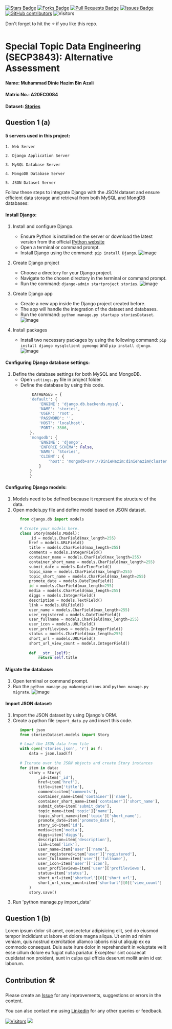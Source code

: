 <a href="https://github.com/drshahizan/SECP3843/stargazers"><img src="https://img.shields.io/github/stars/drshahizan/SECP3843" alt="Stars Badge"/></a>
<a href="https://github.com/drshahizan/SECP3843/network/members"><img src="https://img.shields.io/github/forks/drshahizan/SECP3843" alt="Forks Badge"/></a>
<a href="https://github.com/drshahizan/SECP3843/pulls"><img src="https://img.shields.io/github/issues-pr/drshahizan/SECP3843" alt="Pull Requests Badge"/></a>
<a href="https://github.com/drshahizan/SECP3843/issues"><img src="https://img.shields.io/github/issues/drshahizan/SECP3843" alt="Issues Badge"/></a>
<a href="https://github.com/drshahizan/SECP3843/graphs/contributors"><img alt="GitHub contributors" src="https://img.shields.io/github/contributors/drshahizan/SECP3843?color=2b9348"></a>
![Visitors](https://api.visitorbadge.io/api/visitors?path=https%3A%2F%2Fgithub.com%2Fdrshahizan%2FSECP3843&labelColor=%23d9e3f0&countColor=%23697689&style=flat)


Don't forget to hit the :star: if you like this repo.

# Special Topic Data Engineering (SECP3843): Alternative Assessment

#### Name: Muhammad Dinie Hazim Bin Azali
#### Matric No.: A20EC0084
#### Dataset: [Stories](https://github.com/drshahizan/dataset/tree/main/mongodb/07-stories)

## Question 1 (a)
#### 5 servers used in this project:

```1. Web Server```

```2. Django Application Server```

```3. MySQL Database Server```

```4. MongoDB Database Server```

```5. JSON Dataset Server```

Follow these steps to integrate Django with the JSON dataset and ensure efficient data storage and retrieval from both MySQL and MongDB databases:

#### Install Django:

1. Install and configure Django.
   - Ensure Python is installed on the server or download the latest version from the official [Python website](https://www.python.org/downloads/)
   - Open a terminal or command prompt.
   - Install Django using the command: `pip install Django`.
     ![image](https://github.com/drshahizan/SECP3843/blob/45c2d3cb9f768daea02df72426c9530b0ced805c/submission/DinieHazim/question%201/files/images/248708969-bf530713-0a4f-408f-a293-4969383b80c9.png)

2. Create Django project
   - Choose a directory for your Django project.
   - Navigate to the chosen directory in the terminal or command prompt.
   - Run the command: `django-admin startproject stories`.
     ![image](https://github.com/drshahizan/SECP3843/blob/d11ebdb1c7df59cb241c3b581b41e62201c9f55c/submission/DinieHazim/question%201/files/images/248711447-86eb15d2-6bdd-48d2-912a-f1316bcd0af8.png)

3. Create Django app
   - Create a new app inside the Django project created before.
   - The app will handle the integration of the dataset and databases.
   - Run the command: `python manage.py startapp storiesDataset`.
     ![image](https://github.com/drshahizan/SECP3843/blob/862e377bf91e814cf13f895dcb95971a067663aa/submission/DinieHazim/question%201/files/images/248779811-324bc2db-a63e-494e-8496-9d28afc3fcb9.png)

4. Install packages
   - Install two necessary packages by using the following command: `pip install django mysqlclient pymongo` and `pip install djongo`.
     ![image](https://github.com/drshahizan/SECP3843/blob/497402d5ed53342e70a0e8bdfb2b43c1f6e3e851/submission/DinieHazim/question%201/files/images/248794413-535309a3-a5af-4678-8a67-cf089a9b6326.png)

#### Configuring Django database settings:

1. Define the database settings for both MySQL and MongoDB.
   - Open `settings.py` file in project folder.
   - Define the database by using this code.
     ```python
          DATABASES = {
         'default': {
             'ENGINE': 'django.db.backends.mysql',
             'NAME': 'stories',
             'USER': 'root',
             'PASSWORD': '',
             'HOST': 'localhost',
             'PORT': 3306,
         },
         'mongodb': {
             'ENGINE': 'djongo',
             'ENFORCE_SCHEMA': False,
             'NAME': 'Stories',
             'CLIENT': {
                 'host': 'mongodb+srv://DinieHazim:diniehazim@cluster0.nd5oq2m.mongodb.net/'
             }
         }
         }
     ```

#### Configuring Django models:

1. Models need to be defined because it represent the structure of the data.
2. Open models.py file and define model based on JSON dataset.
   ```python
      from django.db import models

      # Create your models here.
      class Story(models.Model):
          _id = models.CharField(max_length=255)
          href = models.URLField()
          title = models.CharField(max_length=255)
          comments = models.IntegerField()
          container_name = models.CharField(max_length=255)
          container_short_name = models.CharField(max_length=255)
          submit_date = models.DateTimeField()
          topic_name = models.CharField(max_length=255)
          topic_short_name = models.CharField(max_length=255)
          promote_date = models.DateTimeField()
          id = models.CharField(max_length=255)
          media = models.CharField(max_length=255)
          diggs = models.IntegerField()
          description = models.TextField()
          link = models.URLField()
          user_name = models.CharField(max_length=255)
          user_registered = models.DateTimeField()
          user_fullname = models.CharField(max_length=255)
          user_icon = models.URLField()
          user_profileviews = models.IntegerField()
          status = models.CharField(max_length=255)
          short_url = models.URLField()
          short_url_view_count = models.IntegerField()
      
          def __str__(self):
              return self.title
   ```

#### Migrate the database:

1. Open terminal or command prompt.
2. Run the `python manage.py makemigrations` and `python manage.py migrate`.
   ![image](https://github.com/drshahizan/SECP3843/assets/120595244/46baad24-37b1-4d0a-8989-04a6e02d8eb1)


#### Import JSON dataset:

1. Import the JSON dataset by using Django's ORM.
2. Create a python file `import_data.py` and insert this code.
   ```python
      import json
      from storiesDataset.models import Story

      # Load the JSON data from file
      with open('stories.json', 'r') as f:
          data = json.load(f)
      
      # Iterate over the JSON objects and create Story instances
      for item in data:
          story = Story(
              _id=item['_id'],
              href=item['href'],
              title=item['title'],
              comments=item['comments'],
              container_name=item['container']['name'],
              container_short_name=item['container']['short_name'],
              submit_date=item['submit_date'],
              topic_name=item['topic']['name'],
              topic_short_name=item['topic']['short_name'],
              promote_date=item['promote_date'],
              story_id=item['id'],
              media=item['media'],
              diggs=item['diggs'],
              description=item['description'],
              link=item['link'],
              user_name=item['user']['name'],
              user_registered=item['user']['registered'],
              user_fullname=item['user']['fullname'],
              user_icon=item['user']['icon'],
              user_profileviews=item['user']['profileviews'],
              status=item['status'],
              short_url=item['shorturl'][0]['short_url'],
              short_url_view_count=item['shorturl'][0]['view_count']
          )
          story.save()
   ```
3. Run 'python manage.py import_data'

## Question 1 (b)
Lorem ipsum dolor sit amet, consectetur adipisicing elit, sed do eiusmod tempor incididunt ut labore et dolore magna aliqua. Ut enim ad minim veniam, quis nostrud exercitation ullamco laboris nisi ut aliquip ex ea commodo consequat. Duis aute irure dolor in reprehenderit in voluptate velit esse cillum dolore eu fugiat nulla pariatur. Excepteur sint occaecat cupidatat non proident, sunt in culpa qui officia deserunt mollit anim id est laborum.





## Contribution 🛠️
Please create an [Issue](https://github.com/drshahizan/special-topic-data-engineering/issues) for any improvements, suggestions or errors in the content.

You can also contact me using [Linkedin](https://www.linkedin.com/in/mikhel-adam/) for any other queries or feedback.

[![Visitors](https://api.visitorbadge.io/api/visitors?path=https%3A%2F%2Fgithub.com%2Fdrshahizan&labelColor=%23697689&countColor=%23555555&style=plastic)](https://visitorbadge.io/status?path=https%3A%2F%2Fgithub.com%2Fdrshahizan)
![](https://hit.yhype.me/github/profile?user_id=81284918)
